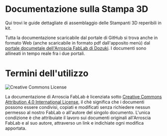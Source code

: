 # Documentazione sulla Stampa 3D

Qui trovi le guide dettagliate di assemblaggio delle Stampanti 3D reperibili in kit. 

Tutta la documentazione scaricabile dal portale di GitHub si trova anche in formato Web (anche scaricabile in formato pdf dall'apposito menù) dal [portale documetale dell'Arroscia FabLab di Dozuki](http://arrosciafablab.dozuki.com/). I documenti sono allineati in tempo reale fra i due portali.

# Termini dell'utilizzo

![Creative Commons License](https://i.creativecommons.org/l/by/4.0/88x31.png)

La documentazione di Arroscia FabLab è licenziata sotto [Creative Commons Attribution 4.0 International License](https://creativecommons.org/licenses/by/4.0/), il chè significa che i documenti possono essere condivisi, copiati e modificati senza richiedere nessun permesso al nostro FabLab o all'autore del singolo documento. L'unica condizione è che attribuiate il lavoro sui documenti originali all'Arroscia FabLab e al suo autore, attraverso un link e indichiate ogni modifica apportata.
